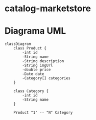 # catalog-marketstore





# Diagrama UML
```mermaid
classDiagram
    class Product {
        -int id
        -String name
        -String description
        -String imgUrl
        -double price
        -Date date
        -Category[] categories
    }

    class Category {
        -int id
        -String name
    }

    Product "1" -- "N" Category
```
